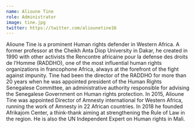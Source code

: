 ```yaml
---
name: Alioune Tine
role: Administrator
image: tine.jpg
twitter: https://twitter.com/aliounetine16
---
```

Alioune Tine is a prominent Human rights defender in Western Africa. A former professor at the Cheikh Anta Diop University in Dakar, he created in 1990 with other activists the Rencontre africaine pour la defense des droits de l’Homme (RADDHO), one of the most influential human rights organizations in francophone Africa, always at the forefront of the fight against impunity. Tine had been the director of the RADDHO for more than 20 years when he was appointed president of the Human Rights Senegalese Committee, an administrative authority responsible for advising the Senegalese Government on Human rights protection. In 2015, Alioune Tine was appointed Director of Amnesty international for Western Africa, running the work of Amnesty in 22 African countries. In 2018 he founded Afrikajom Center, a think-thank aiming at strengthening the Rule of Law in the region. He is also the UN Independent Expert on Human rights in Mali. 